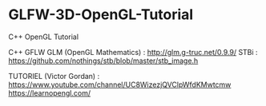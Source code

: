 # GLFW-3D-OpenGL-Tutorial
C++ OpenGL Tutorial

C++ 
GFLW
GLM (OpenGL Mathematics) : http://glm.g-truc.net/0.9.9/
STBi : https://github.com/nothings/stb/blob/master/stb_image.h

TUTORIEL (Victor Gordan) : https://www.youtube.com/channel/UC8WizezjQVClpWfdKMwtcmw
https://learnopengl.com/
